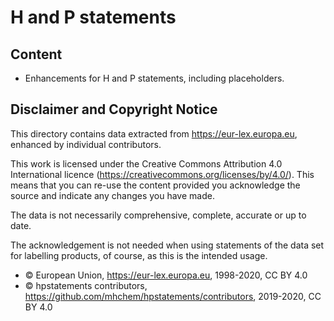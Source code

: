 # H and P statements


## Content

- Enhancements for H and P statements, including placeholders.



## Disclaimer and Copyright Notice

This directory
contains data extracted from <https://eur-lex.europa.eu>, enhanced by individual contributors.

This work is licensed under the Creative Commons Attribution 4.0 International licence​​ (<https://creativecommons.org/licenses/by/4.0/>). This means that you can re-use the content provided you acknowledge the source and indicate any changes you have made.

The data is not necessarily comprehensive, complete, accurate or up to date.

The acknowledgement is not needed when using statements of the data set for labelling products, of course, as this is the intended usage.

- © European Union, https://eur-lex.europa.eu, 1998-2020, CC BY 4.0
- © hpstatements contributors, https://github.com/mhchem/hpstatements/contributors, 2019-2020, CC BY 4.0